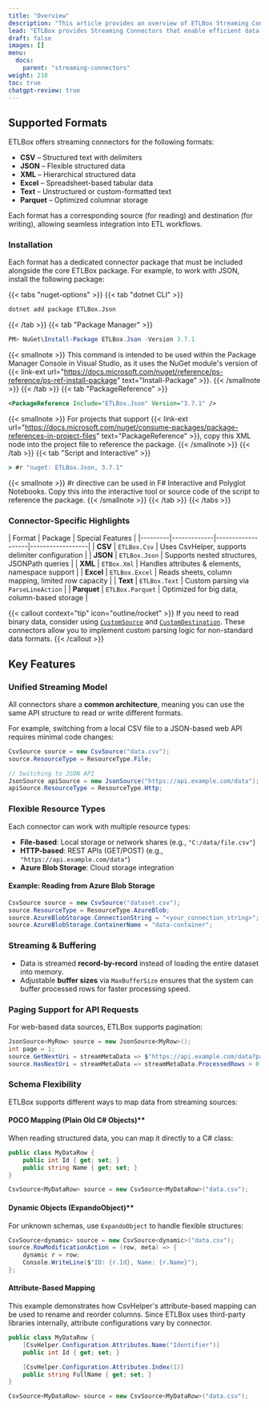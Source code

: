 ```yaml
---
title: "Overview"
description: "This article provides an overview of ETLBox Streaming Connectors, which allow seamless data integration from flat files, REST APIs, and cloud storage (Azure Blob). It introduces the supported formats (CSV, JSON, XML, Excel, Text, Parquet) and highlights the key capabilities of streaming connectors, including real-time processing, resource type flexibility, and seamless data transformations."
lead: "ETLBox provides Streaming Connectors that enable efficient data movement between files, web services, and cloud storage. These connectors allow you to read, process, and write various data formats, supporting both <b>ocal file storage</b> and <b>remote HTTP or cloud-based endpoints</b>."
draft: false
images: []
menu:
  docs:
    parent: "streaming-connectors"
weight: 210
toc: true
chatgpt-review: true
---
```


## Supported Formats

ETLBox offers streaming connectors for the following formats:

- **CSV** – Structured text with delimiters
- **JSON** – Flexible structured data
- **XML** – Hierarchical structured data
- **Excel** – Spreadsheet-based tabular data
- **Text** – Unstructured or custom-formatted text
- **Parquet** – Optimized columnar storage

Each format has a corresponding source (for reading) and destination (for writing), allowing seamless integration into ETL workflows.

### Installation

Each format has a dedicated connector package that must be included alongside the core ETLBox package. For example, to work with JSON, install the following package:

{{< tabs "nuget-options" >}}
{{< tab "dotnet CLI" >}}
```cmd
dotnet add package ETLBox.Json
```
{{< /tab >}}
{{< tab "Package Manager" >}}
```ps1
PM> NuGet\Install-Package ETLBox.Json -Version 3.7.1
```
{{< smallnote >}}
This command is intended to be used within the Package Manager Console in Visual Studio, as it uses the NuGet module's version of {{< link-ext url="https://docs.microsoft.com/nuget/reference/ps-reference/ps-ref-install-package" text="Install-Package" >}}.
{{< /smallnote >}}
{{< /tab >}}
{{< tab "PackageReference" >}}
```xml
<PackageReference Include="ETLBox.Json" Version="3.7.1" />
```
{{< smallnote >}}
For projects that support {{< link-ext url="https://docs.microsoft.com/nuget/consume-packages/package-references-in-project-files" text="PackageReference" >}}, copy this XML node into the project file to reference the package.
{{< /smallnote >}}
{{< /tab >}}
{{< tab "Script and Interactive" >}}
```cmd
> #r "nuget: ETLBox.Json, 3.7.1"
```
{{< smallnote >}}
#r directive can be used in F# Interactive and Polyglot Notebooks. Copy this into the interactive tool or source code of the script to reference the package.
{{< /smallnote >}}
{{< /tab >}}
{{< /tabs >}}


### Connector-Specific Highlights

| Format  | Package | Special Features |
|---------|-------------|-------------------|------------------|
| **CSV**  | `ETLBox.Csv` | Uses CsvHelper, supports delimiter configuration |
| **JSON** | `ETLBox.Json` | Supports nested structures, JSONPath queries |
| **XML**  | `ETBox.Xml` | Handles attributes & elements, namespace support |
| **Excel** | `ETLBox.Excel` | Reads sheets, column mapping, limited row capacity |
| **Text**  | `ETLBox.Text` | Custom parsing via `ParseLineAction` |
| **Parquet** | `ETLBox.Parquet` | Optimized for big data, column-based storage |

{{< callout context="tip" icon="outline/rocket" >}}
If you need to read binary data, consider using [`CustomSource`](/docs/specialized-connectors/custom) and [`CustomDestination`](/docs/specialized-connectors/custom). These connectors allow you to implement custom parsing logic for non-standard data formats.
{{< /callout >}}

## Key Features

### Unified Streaming Model

All connectors share a **common architecture**, meaning you can use the same API structure to read or write different formats.

For example, switching from a local CSV file to a JSON-based web API requires minimal code changes:

```csharp
CsvSource source = new CsvSource("data.csv");
source.ResourceType = ResourceType.File;

// Switching to JSON API
JsonSource apiSource = new JsonSource("https://api.example.com/data");
apiSource.ResourceType = ResourceType.Http;
```

### Flexible Resource Types

Each connector can work with multiple resource types:

- **File-based**: Local storage or network shares (e.g., `"C:/data/file.csv"`)
- **HTTP-based**: REST APIs (GET/POST) (e.g., `"https://api.example.com/data"`)
- **Azure Blob Storage**: Cloud storage integration

#### Example: Reading from Azure Blob Storage

```csharp
CsvSource source = new CsvSource("dataset.csv");
source.ResourceType = ResourceType.AzureBlob;
source.AzureBlobStorage.ConnectionString = "<your_connection_string>";
source.AzureBlobStorage.ContainerName = "data-container";
```

### Streaming & Buffering

- Data is streamed **record-by-record** instead of loading the entire dataset into memory.
- Adjustable **buffer sizes** via `MaxBufferSize` ensures that the system can buffer processed rows for faster processing speed.

### Paging Support for API Requests

For web-based data sources, ETLBox supports pagination:

```csharp
JsonSource<MyRow> source = new JsonSource<MyRow>();
int page = 1;
source.GetNextUri = streamMetaData => $"https://api.example.com/data?page={page++}";
source.HasNextUri = streamMetaData => streamMetaData.ProcessedRows > 0;
```

### Schema Flexibility

ETLBox supports different ways to map data from streaming sources:

#### POCO Mapping (Plain Old C# Objects)**

When reading structured data, you can map it directly to a C# class:

```csharp
public class MyDataRow {
    public int Id { get; set; }
    public string Name { get; set; }
}

CsvSource<MyDataRow> source = new CsvSource<MyDataRow>("data.csv");
```

#### Dynamic Objects (ExpandoObject)**

For unknown schemas, use `ExpandoObject` to handle flexible structures:

```csharp
CsvSource<dynamic> source = new CsvSource<dynamic>("data.csv");
source.RowModificationAction = (row, meta) => {
    dynamic r = row;
    Console.WriteLine($"ID: {r.Id}, Name: {r.Name}");
};
```

#### Attribute-Based Mapping

This example demonstrates how CsvHelper's attribute-based mapping can be used to rename and reorder columns. Since ETLBox uses third-party libraries internally, attribute configurations vary by connector.

```csharp
public class MyDataRow {
    [CsvHelper.Configuration.Attributes.Name("Identifier")]
    public int Id { get; set; }

    [CsvHelper.Configuration.Attributes.Index(1)]
    public string FullName { get; set; }
}

CsvSource<MyDataRow> source = new CsvSource<MyDataRow>("data.csv");
```

